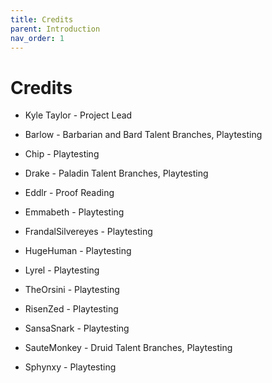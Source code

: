 ```yaml
---
title: Credits
parent: Introduction
nav_order: 1
---
```


# Credits
* Kyle Taylor - Project Lead

* Barlow - Barbarian and Bard Talent Branches, Playtesting
* Chip - Playtesting
* Drake - Paladin Talent Branches, Playtesting
* Eddlr - Proof Reading
* Emmabeth - Playtesting
* FrandalSilvereyes - Playtesting
* HugeHuman - Playtesting
* Lyrel - Playtesting
* TheOrsini - Playtesting
* RisenZed - Playtesting
* SansaSnark - Playtesting
* SauteMonkey - Druid Talent Branches, Playtesting
* Sphynxy - Playtesting
